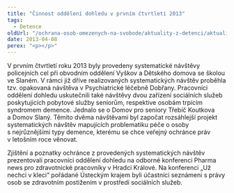 ```yaml
---
title: "Činnost oddělení dohledu v prvním čtvrtletí 2013"
tags:
  - Detence
oldUrl: "/ochrana-osob-omezenych-na-svobode/aktuality-z-detenci/aktuality-z-detenci-2013/cinnost-oddeleni-dohledu-v-prvnim-ctvrtleti-2013/"
date: 2013-04-08
perex: "<p></p>"
---
```


<!-- imported from the old website -->

<p>V prvním čtvrtletí roku 2013 byly provedeny systematické návštěvy policejních cel při obvodním oddělení Vyškov a Dětského domova se školou ve Slaném. V rámci již dříve realizovaných systematických návštěv proběhla tzv. opakovaná návštěva v Psychiatrické léčebně Dobřany. Pracovníci oddělení dohledu uskutečnili také návštěvy dvou zařízení sociálních služeb poskytujících pobytové služby seniorům, respektive osobám trpícím syndromem demence. Jednalo se o Domov pro seniory Třebíč Koutkova a Domov Slaný. Těmito dvěma návštěvami byl započat rozsáhlejší projekt systematických návštěv mapujících problematiku péče o osoby s nejrůznějšími typy demence, kterému se chce veřejný ochránce práv v letošním roce věnovat. </p><p>Zjištění a poznatky ochránce z provedených systematických návštěv prezentovali pracovníci oddělení dohledu na odborné konferenci Pharma news pro zdravotnické pracovníky v Hradci Králové. Na konferenci „Už nechci v kleci“ pořádané Ústeckým krajem byli účastníci seznámeni s právy osob se zdravotním postižením v prostředí sociálních služeb. </p>
